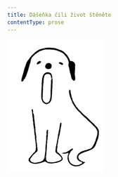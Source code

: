 ```yaml
---
title: Dášeňka čili život štěněte
contentType: prose
---
```


<section>

![dasenka_ilustrace_001-300px](./resources/dasenka_ilustrace_001-300px.jpg)

</section>

[^1]: Bis, repete a da capo (ital.) – v hudebním názvosloví dvakrát, opakuj od začátku. _Pozn. red._

[^2]: Infighting (angl.) – boj zblízka (např. v boxu). _Pozn. red._

[^3]: Gagát – tmavý minerál, drahý kámen; dříve zaměňovaný s jantarem. _Pozn. red._
